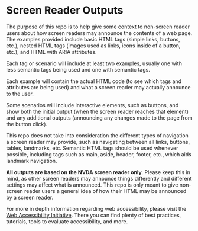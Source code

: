 # Screen Reader Outputs

The purpose of this repo is to help give some context to non-screen reader users about how screen readers may announce the contents of a web page. The examples provided include basic HTML tags (simple links, buttons, etc.), nested HTML tags (images used as links, icons inside of a button, etc.), and HTML with ARIA attributes.

Each tag or scenario will include at least two examples, usually one with less semantic tags being used and one with semantic tags.

Each example will contain the actual HTML code (to see which tags and attributes are being used) and what a screen reader may actually announce to the user.

Some scenarios will include interactive elements, such as buttons, and show both the initial output (when the screen reader reaches that element) and any additional outputs (announcing any changes made to the page from the button click).

This repo does not take into consideration the different types of navigation a screen reader may provide, such as navigating between all links, buttons, tables, landmarks, etc. Semantic HTML tags should be used whenever possible, including tags such as main, aside, header, footer, etc., which aids landmark navigation.

**All outputs are based on the NVDA screen reader only**. Please keep this in mind, as other screen readers may announce things differently and different settings may affect what is announced. This repo is only meant to give non-screen reader users a general idea of how their HTML may be announced by a screen reader.

For more in depth information regarding web accessibility, please visit the [Web Accessibility Initiative](https://www.w3.org/WAI/). There you can find plenty of best practices, tutorials, tools to evaluate accessibility, and more.
